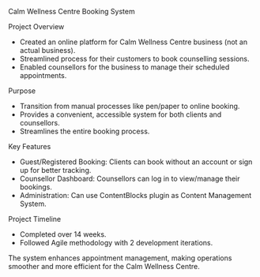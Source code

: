 Calm Wellness Centre Booking System

Project Overview
- Created an online platform for Calm Wellness Centre business (not an actual business).
- Streamlined process for their customers to book counselling sessions.
- Enabled counsellors for the business to manage their scheduled appointments.
  
Purpose
- Transition from manual processes like pen/paper to online booking.
- Provides a convenient, accessible system for both clients and counsellors.
- Streamlines the entire booking process.
  
Key Features
- Guest/Registered Booking: Clients can book without an account or sign up for better tracking.
- Counsellor Dashboard: Counsellors can log in to view/manage their bookings.
- Administration: Can use ContentBlocks plugin as Content Management System.
  
Project Timeline
- Completed over 14 weeks.
- Followed Agile methodology with 2 development iterations.
  
The system enhances appointment management, making operations smoother and more efficient for the Calm Wellness Centre.
